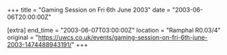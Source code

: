 +++
title = "Gaming Session on Fri 6th June 2003"
date = "2003-06-06T20:00:00Z"

[extra]
end_time = "2003-06-07T03:00:00Z"
location = "Ramphal R0.03/4"
original = "https://uwcs.co.uk/events/gaming-session-on-fri-6th-june-2003-1474488943191/"
+++



